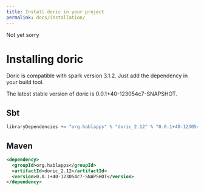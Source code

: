 ```yaml
---
title: Install doric in your project
permalink: docs/installation/
---
```

Not yet sorry
# Installing doric
Doric is compatible with spark version 3.1.2. Just add the dependency in your build tool.

The latest stable version of doric is 0.0.1+40-123054c7-SNAPSHOT.

## Sbt
```scala
libraryDependencies += "org.hablapps" % "doric_2.12" % "0.0.1+40-123054c7-SNAPSHOT"
```
## Maven
```xml
<dependency>
  <groupId>org.hablapps</groupId>
  <artifactId>doric_2.12</artifactId>
  <version>0.0.1+40-123054c7-SNAPSHOT</version>
</dependency>
```
